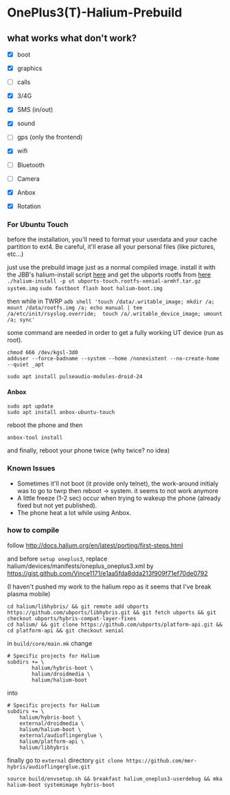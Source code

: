 # OnePlus3(T)-Halium-Prebuild

## what works what don't work?
  * [x] boot
  * [x] graphics
  * [ ] calls
  * [x] 3/4G
  * [x] SMS (in/out)
  * [x] sound
  * [ ] gps (only the frontend)
  * [x] wifi
  * [ ] Bluetooth
  * [ ] Camera
  * [x] Anbox
  * [x] Rotation


### For Ubuntu Touch

before the installation, you'll need to format your userdata and your cache partition to ext4. Be careful, it'll erase all your personal files (like pictures, etc...)

just use the prebuild image just as  a normal compiled image.
install it with the JBB's halium-install script [here](https://github.com/JBBgameich/halium-install)
and get the ubports rootfs from [here](https://ci.ubports.com/job/xenial-rootfs-armhf/lastSuccessfulBuild/artifact/out/ubports-touch.rootfs-xenial-armhf.tar.gz)
```./halium-install -p ut ubports-touch.rootfs-xenial-armhf.tar.gz system.img```
```sudo fastboot flash boot halium-boot.img```

then while in TWRP
```adb shell 'touch /data/.writable_image; mkdir /a; mount /data/rootfs.img /a; echo manual | tee /a/etc/init/rsyslog.override;  touch /a/.writable_device_image; umount /a; sync'```


some command are needed in order to get a fully working UT device (run as root).
```
chmod 666 /dev/kgsl-3d0
adduser --force-badname --system --home /nonexistent --no-create-home --quiet _apt

sudo apt install pulseaudio-modules-droid-24
```

#### Anbox
```
sudo apt update
sudo apt install anbox-ubuntu-touch
```
reboot the phone and then
```
anbox-tool install
```
and finally, reboot your phone twice (why twice? no idea)

### Known Issues
* Sometimes it'll not boot (it provide only telnet), the work-around initialy was to go to twrp then reboot -> system. it seems to not work anymore
* A little freeze (1-2 sec) occur when trying to wakeup the phone (already fixed but not yet published).
* The phone heat a lot while using Anbox.

### how to compile

follow http://docs.halium.org/en/latest/porting/first-steps.html

and before ```setup oneplus3```,
replace halium/devices/manifests/oneplus_oneplus3.xml
by https://gist.github.com/Vince1171/e1aa5fda8dda213f909f71ef70de0792

(I haven't pushed my work to the halium repo as it seems that I've break plasma mobile)

```
cd halium/libhybris/ && git remote add ubports https://github.com/ubports/libhybris.git && git fetch ubports && git checkout ubports/hybris-compat-layer-fixes
cd halium/ && git clone https://github.com/ubports/platform-api.git && cd platform-api && git checkout xenial
```

in ```build/core/main.mk```
change
```
# Specific projects for Halium
subdirs += \
        halium/hybris-boot \
        halium/droidmedia \
        halium/halium-boot
```
into
```
# Specific projects for Halium
subdirs += \
    halium/hybris-boot \
    external/droidmedia \
    halium/halium-boot \
    external/audioflingerglue \
    halium/platform-api \
    halium/libhybris
```
finally go to ```external``` directory
```git clone https://github.com/mer-hybris/audioflingerglue.git```

```source build/envsetup.sh && breakfast halium_oneplus3-userdebug && mka halium-boot systemimage hybris-boot```
